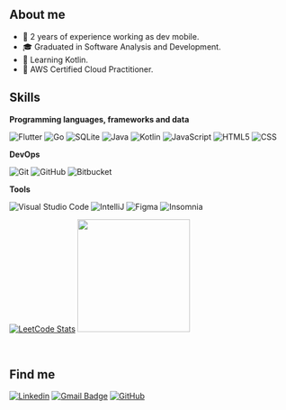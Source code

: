 ## About me

- 💼 2 years of experience working as dev mobile.
- 🎓 Graduated in Software Analysis and Development.
- 🌱 Learning Kotlin.
- 🏅 AWS Certified Cloud Practitioner.

## Skills

**Programming languages, frameworks and data**

![Flutter](https://img.shields.io/badge/-Flutter-333333?style=flat&logo=Flutter)
![Go](https://img.shields.io/badge/-Go-333333?style=flat&logo=Go)
![SQLite](https://img.shields.io/badge/-SQLite-333333?style=flat&logo=sqlite)
![Java](https://img.shields.io/badge/-java-333333?style=flat&logo=java&logoColor=007396)
![Kotlin](https://img.shields.io/badge/-Kotlin-333333?style=flat&logo=Kotlin&logoColor=007396)
![JavaScript](https://img.shields.io/badge/-JavaScript-333333?style=flat&logo=javascript)
![HTML5](https://img.shields.io/badge/-HTML5-333333?style=flat&logo=HTML5)
![CSS](https://img.shields.io/badge/-CSS-333333?style=flat&logo=CSS3&logoColor=1572B6)
  
**DevOps**

![Git](https://img.shields.io/badge/-Git-333333?style=flat&logo=git)
![GitHub](https://img.shields.io/badge/-GitHub-333333?style=flat&logo=github)
![Bitbucket](https://img.shields.io/badge/-Bitbucket-333333?style=flat&logo=bitbucket)

**Tools**  

![Visual Studio Code](https://img.shields.io/badge/-Visual%20Studio%20Code-333333?style=flat&logo=visual-studio-code&logoColor=007ACC)
![IntelliJ](https://img.shields.io/badge/-IntelliJ-333333?style=flat&logo=intellij&logoColor=007ACC)
![Figma](https://img.shields.io/badge/-Figma-333333?style=flat&logo=figma&logoColor=007ACC)
![Insomnia](https://img.shields.io/badge/-Insomnia-333333?style=flat&logo=insomnia)


[![LeetCode Stats](https://leetcard.jacoblin.cool/gabriel-santi?&extension=contest)](https://leetcard.jacoblin.cool/gabriel-santi?extension=heatmap) <a href="https://github.com/gabriel-santi" title="Perfil do Gabriel">
  <img height="200em" src="https://github-readme-stats.vercel.app/api?username=gabriel-santi&theme=dracula&show_icons=true" />
</a>


<br/>

## Find me

[![Linkedin](https://img.shields.io/badge/-Linkedinho-blue?style=flat-square&logo=Linkedin&logoColor=white&link=https://www.linkedin.com/in/gabriel-santiago-b680a5206/)](https://www.linkedin.com/in/gabriel-santiago-b680a5206/)
[![Gmail Badge](https://img.shields.io/badge/marcosgabrielss23@gmail.com-006bed?style=flat-square&logo=Gmail&logoColor=white&link=mailto:marcosgabrielss23@gmail.com)](mailto:marcosgabrielss23@gmail.com)
[![GitHub](https://img.shields.io/github/followers/gabriel-santi?label=follow&style=social)](https://github.com/gabriel-santi)
